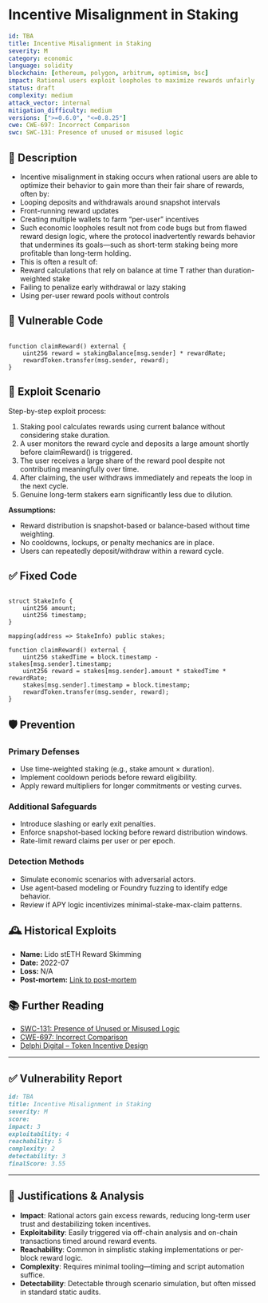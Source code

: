 # Incentive Misalignment in Staking

```YAML
id: TBA
title: Incentive Misalignment in Staking
severity: M
category: economic
language: solidity
blockchain: [ethereum, polygon, arbitrum, optimism, bsc]
impact: Rational users exploit loopholes to maximize rewards unfairly
status: draft
complexity: medium
attack_vector: internal
mitigation_difficulty: medium
versions: [">=0.6.0", "<=0.8.25"]
cwe: CWE-697: Incorrect Comparison
swc: SWC-131: Presence of unused or misused logic
```

## 📝 Description

- Incentive misalignment in staking occurs when rational users are able to optimize their behavior to gain more than their fair share of rewards, often by:
- Looping deposits and withdrawals around snapshot intervals
- Front-running reward updates
- Creating multiple wallets to farm “per-user” incentives
- Such economic loopholes result not from code bugs but from flawed reward design logic, where the protocol inadvertently rewards behavior that undermines its goals—such as short-term staking being more profitable than long-term holding.
- This is often a result of:
- Reward calculations that rely on balance at time T rather than duration-weighted stake
- Failing to penalize early withdrawal or lazy staking
- Using per-user reward pools without controls

## 🚨 Vulnerable Code

```solidity

function claimReward() external {
    uint256 reward = stakingBalance[msg.sender] * rewardRate;
    rewardToken.transfer(msg.sender, reward);
}
```

## 🧪 Exploit Scenario

Step-by-step exploit process:

1. Staking pool calculates rewards using current balance without considering stake duration.
2. A user monitors the reward cycle and deposits a large amount shortly before claimReward() is triggered.
3. The user receives a large share of the reward pool despite not contributing meaningfully over time.
4. After claiming, the user withdraws immediately and repeats the loop in the next cycle.
5. Genuine long-term stakers earn significantly less due to dilution.

**Assumptions:**

- Reward distribution is snapshot-based or balance-based without time weighting.
- No cooldowns, lockups, or penalty mechanics are in place.
- Users can repeatedly deposit/withdraw within a reward cycle.

## ✅ Fixed Code

```solidity

struct StakeInfo {
    uint256 amount;
    uint256 timestamp;
}

mapping(address => StakeInfo) public stakes;

function claimReward() external {
    uint256 stakedTime = block.timestamp - stakes[msg.sender].timestamp;
    uint256 reward = stakes[msg.sender].amount * stakedTime * rewardRate;
    stakes[msg.sender].timestamp = block.timestamp;
    rewardToken.transfer(msg.sender, reward);
}
```

## 🛡️ Prevention

### Primary Defenses

- Use time-weighted staking (e.g., stake amount × duration).
- Implement cooldown periods before reward eligibility.
- Apply reward multipliers for longer commitments or vesting curves.

### Additional Safeguards

- Introduce slashing or early exit penalties.
- Enforce snapshot-based locking before reward distribution windows.
- Rate-limit reward claims per user or per epoch.

### Detection Methods

- Simulate economic scenarios with adversarial actors.
- Use agent-based modeling or Foundry fuzzing to identify edge behavior.
- Review if APY logic incentivizes minimal-stake-max-claim patterns.

## 🕰️ Historical Exploits

- **Name:** Lido stETH Reward Skimming 
- **Date:** 2022-07 
- **Loss:** N/A 
- **Post-mortem:** [Link to post-mortem](https://github.com/lidofinance) 
  
## 📚 Further Reading

- [SWC-131: Presence of Unused or Misused Logic](https://swcregistry.io/docs/SWC-131) 
- [CWE-697: Incorrect Comparison](https://cwe.mitre.org/data/definitions/697.html)   
- [Delphi Digital – Token Incentive Design](https://www.delphidigital.io/) 

---

## ✅ Vulnerability Report

```markdown
id: TBA
title: Incentive Misalignment in Staking
severity: M
score:
impact: 3  
exploitability: 4  
reachability: 5 
complexity: 2   
detectability: 3  
finalScore: 3.55
```

---

## 📄 Justifications & Analysis

- **Impact**: Rational actors gain excess rewards, reducing long-term user trust and destabilizing token incentives.
- **Exploitability**: Easily triggered via off-chain analysis and on-chain transactions timed around reward events.
- **Reachability**: Common in simplistic staking implementations or per-block reward logic.
- **Complexity**: Requires minimal tooling—timing and script automation suffice.
- **Detectability**: Detectable through scenario simulation, but often missed in standard static audits.


